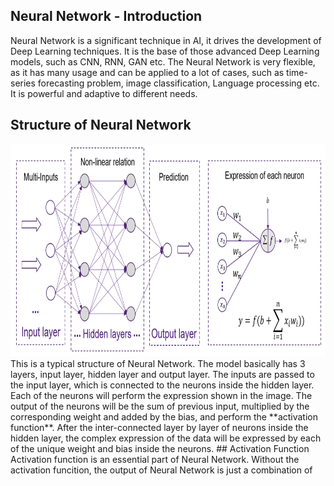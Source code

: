 ## Neural Network - Introduction
Neural Network is a significant technique in AI, it drives the development of Deep Learning techniques. It is the base of those advanced Deep Learning models, such as CNN, RNN, GAN etc. The Neural Network is very flexible, as it has many usage and can be applied to a lot of cases, such as time-series forecasting problem, image classification, Language processing etc. It is powerful and adaptive to different needs.

## Structure of Neural Network
<img src="../images/ANN1.png" width="800" height="340">
<br>
This is a typical structure of Neural Network. The model basically has 3 layers, input layer, hidden layer and output layer. The inputs are passed to the input layer, which is connected to the neurons inside the hidden layer. Each of the neurons will perform the expression shown in the image. The output of the neurons will be the sum of previous input, multiplied by the corresponding weight and added by the bias, and perform the **activation function**. After the inter-connected layer by layer of neurons inside the hidden layer, the complex expression of the data will be expressed by each of the unique weight and bias inside the neurons.
## Activation Function
Activation function is an essential part of Neural Network. Without the activation funcition, the output of Neural Network is just a combination of 
